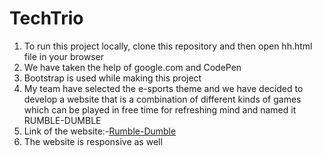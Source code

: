 # TechTrio
1. To run this project locally, clone this repository and then open hh.html file in your browser
2. We have taken the help of google.com and CodePen
3. Bootstrap is used while making this project
4. My team have selected the e-sports theme and we have decided to develop a website that is a combination of different kinds of games which can be played in free time for refreshing mind and named it RUMBLE-DUMBLE
5. Link of the website:-[Rumble-Dumble](https://tejaswika.github.io/TechTrio/hh.html)
6. The website is responsive as well
